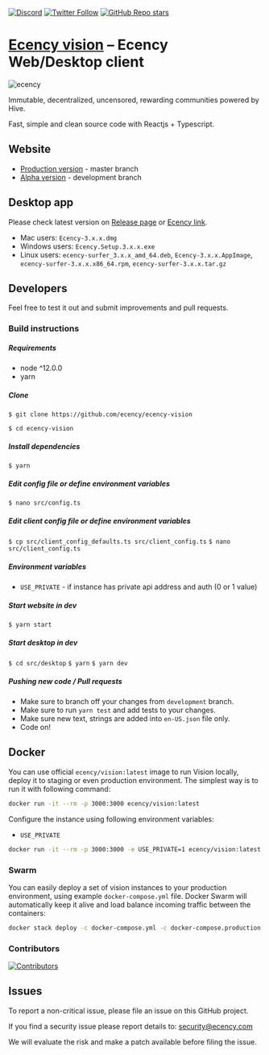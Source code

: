 <a href="https://discord.gg/WywwJEu">![Discord](https://img.shields.io/discord/385034494555455488?label=Ecency%20discord&logo=discord)</a> <a href="https://twitter.com/ecency_official">![Twitter Follow](https://img.shields.io/twitter/follow/ecency_official?style=social)</a> <a href="https://github.com/ecency/ecency-vision">![GitHub Repo stars](https://img.shields.io/github/stars/ecency/ecency-vision?style=social)</a>

# [Ecency vision][ecency_vision] – Ecency Web/Desktop client

![ecency](https://ecency.com/assets/github-cover.png)

Immutable, decentralized, uncensored, rewarding communities powered by Hive.

Fast, simple and clean source code with Reactjs + Typescript.

## Website

- [Production version][ecency_vision] - master branch
- [Alpha version][ecency_alpha] - development branch

## Desktop app

Please check latest version on [Release page][ecency_release] or [Ecency link][ecency_desktop].

- Mac users: `Ecency-3.x.x.dmg`
- Windows users: `Ecency.Setup.3.x.x.exe`
- Linux users: `ecency-surfer_3.x.x_amd_64.deb`, `Ecency-3.x.x.AppImage`, `ecency-surfer-3.x.x.x86_64.rpm`, `ecency-surfer-3.x.x.tar.gz`

## Developers

Feel free to test it out and submit improvements and pull requests.

### Build instructions

##### Requirements

- node ^12.0.0
- yarn

##### Clone 
`$ git clone https://github.com/ecency/ecency-vision`

`$ cd ecency-vision`

##### Install dependencies
`$ yarn`

##### Edit config file or define environment variables
`$ nano src/config.ts`

##### Edit client config file or define environment variables
`$ cp src/client_config_defaults.ts src/client_config.ts`
`$ nano src/client_config.ts`

##### Environment variables

* `USE_PRIVATE` -  if instance has private api address and auth (0 or 1 value)

##### Start website in dev
`$ yarn start`

##### Start desktop in dev
`$ cd src/desktop`
`$ yarn`
`$ yarn dev`

##### Pushing new code / Pull requests

- Make sure to branch off your changes from `development` branch.
- Make sure to run `yarn test` and add tests to your changes.
- Make sure new text, strings are added into `en-US.json` file only.
- Code on!

## Docker

You can use official `ecency/vision:latest` image to run Vision locally, deploy it to staging or even production environment. The simplest way is to run it with following command:

```bash
docker run -it --rm -p 3000:3000 ecency/vision:latest
```

Configure the instance using following environment variables:
 * `USE_PRIVATE`

```bash
docker run -it --rm -p 3000:3000 -e USE_PRIVATE=1 ecency/vision:latest
```

### Swarm

You can easily deploy a set of vision instances to your production environment, using example `docker-compose.yml` file. Docker Swarm will automatically keep it alive and load balance incoming traffic between the containers:

```bash
docker stack deploy -c docker-compose.yml -c docker-compose.production.yml vision
```

### Contributors

[![Contributors](https://contrib.rocks/image?repo=ecency/ecency-vision)](https://github.com/ecency/ecency-vision/graphs/contributors)


## Issues

To report a non-critical issue, please file an issue on this GitHub project.

If you find a security issue please report details to: security@ecency.com

We will evaluate the risk and make a patch available before filing the issue.

[//]: # 'LINKS'
[ecency_vision]: https://ecency.com
[ecency_desktop]: https://desktop.ecency.com
[ecency_alpha]: https://alpha.ecency.com
[ecency_release]: https://github.com/ecency/ecency-vision/releases
